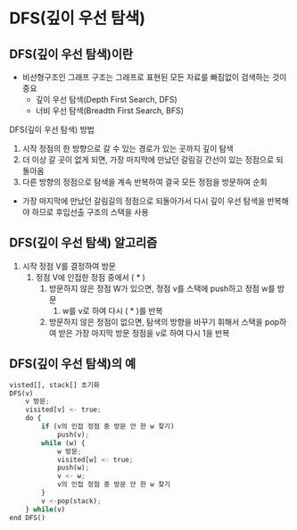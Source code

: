 
# DFS(깊이 우선 탐색)

## DFS(깊이 우선 탐색)이란

- 비선형구조인 그래프 구조는 그래프로 표현된 모든 자료를 빠짐없이 검색하는 것이 중요
  - 깊이 우선 탐색(Depth First Search, DFS)
  - 너비 우선 탐색(Breadth First Search, BFS)

DFS(깊이 우선 탐색) 방법

1. 시작 정점의 한 방향으로 갈 수 있는 경로가 있는 곳까지 깊이 탐색
2. 더 이상 갈 곳이 없게 되면, 가장 마지막에 만났던 갈림길 간선이 있는 정점으로 되돌아옴
3. 다른 방향의 정점으로 탐색을 계속 반복하여 결국 모든 정점을 방문하여 순회

- 가장 마지막에 만났던 갈림길의 정점으로 되돌아가서 다시 깊이 우선 탐색을 반복해야 하므로 후입선출 구조의 스택을 사용

## DFS(깊이 우선 탐색) 알고리즘

1. 시작 정점 V를 결정하여 방문
   1. 정점 V에 인접한 정점 중에서 ( * )
      1. 방문하지 않은 정점 W가 있으면, 정점 v를 스택에 push하고 정점 w를 방문
         1. w를 v로 하여 다시 ( * )를 반복
      2. 방문하지 않은 정점이 없으면, 탐색의 방향을 바꾸기 휘해서 스택을 pop하여 받은 가장 마지막 방문 정점을 v로 하여 다시 1을 반복

## DFS(깊이 우선 탐색)의 예

~~~python
visted[], stack[] 초기화
DFS(v)
	v 방문;
	visited[v] <- true;
	do {
		if (v의 인접 정점 중 방문 안 한 w 찾기)
			push(v);
		while (w) {
			w 방문;
			visited[w] <- true;
			push(w);
			v <- w;
			v의 인접 정점 중 방문 안 한 w 찾기
		}
		v <-pop(stack);
	} while(v)
end DFS()
~~~

